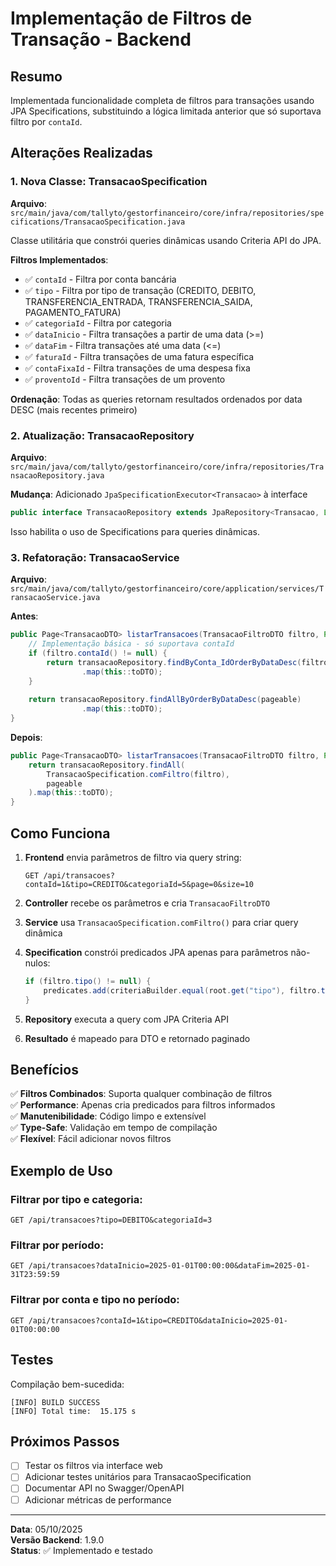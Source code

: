 # Implementação de Filtros de Transação - Backend

## Resumo
Implementada funcionalidade completa de filtros para transações usando JPA Specifications, substituindo a lógica limitada anterior que só suportava filtro por `contaId`.

## Alterações Realizadas

### 1. Nova Classe: TransacaoSpecification
**Arquivo**: `src/main/java/com/tallyto/gestorfinanceiro/core/infra/repositories/specifications/TransacaoSpecification.java`

Classe utilitária que constrói queries dinâmicas usando Criteria API do JPA.

**Filtros Implementados**:
- ✅ `contaId` - Filtra por conta bancária
- ✅ `tipo` - Filtra por tipo de transação (CREDITO, DEBITO, TRANSFERENCIA_ENTRADA, TRANSFERENCIA_SAIDA, PAGAMENTO_FATURA)
- ✅ `categoriaId` - Filtra por categoria
- ✅ `dataInicio` - Filtra transações a partir de uma data (>=)
- ✅ `dataFim` - Filtra transações até uma data (<=)
- ✅ `faturaId` - Filtra transações de uma fatura específica
- ✅ `contaFixaId` - Filtra transações de uma despesa fixa
- ✅ `proventoId` - Filtra transações de um provento

**Ordenação**: Todas as queries retornam resultados ordenados por data DESC (mais recentes primeiro)

### 2. Atualização: TransacaoRepository
**Arquivo**: `src/main/java/com/tallyto/gestorfinanceiro/core/infra/repositories/TransacaoRepository.java`

**Mudança**: Adicionado `JpaSpecificationExecutor<Transacao>` à interface

```java
public interface TransacaoRepository extends JpaRepository<Transacao, Long>, JpaSpecificationExecutor<Transacao>
```

Isso habilita o uso de Specifications para queries dinâmicas.

### 3. Refatoração: TransacaoService
**Arquivo**: `src/main/java/com/tallyto/gestorfinanceiro/core/application/services/TransacaoService.java`

**Antes**:
```java
public Page<TransacaoDTO> listarTransacoes(TransacaoFiltroDTO filtro, Pageable pageable) {
    // Implementação básica - só suportava contaId
    if (filtro.contaId() != null) {
        return transacaoRepository.findByConta_IdOrderByDataDesc(filtro.contaId(), pageable)
                .map(this::toDTO);
    }
    
    return transacaoRepository.findAllByOrderByDataDesc(pageable)
                .map(this::toDTO);
}
```

**Depois**:
```java
public Page<TransacaoDTO> listarTransacoes(TransacaoFiltroDTO filtro, Pageable pageable) {
    return transacaoRepository.findAll(
        TransacaoSpecification.comFiltro(filtro),
        pageable
    ).map(this::toDTO);
}
```

## Como Funciona

1. **Frontend** envia parâmetros de filtro via query string:
   ```
   GET /api/transacoes?contaId=1&tipo=CREDITO&categoriaId=5&page=0&size=10
   ```

2. **Controller** recebe os parâmetros e cria `TransacaoFiltroDTO`

3. **Service** usa `TransacaoSpecification.comFiltro()` para criar query dinâmica

4. **Specification** constrói predicados JPA apenas para parâmetros não-nulos:
   ```java
   if (filtro.tipo() != null) {
       predicates.add(criteriaBuilder.equal(root.get("tipo"), filtro.tipo()));
   }
   ```

5. **Repository** executa a query com JPA Criteria API

6. **Resultado** é mapeado para DTO e retornado paginado

## Benefícios

✅ **Filtros Combinados**: Suporta qualquer combinação de filtros  
✅ **Performance**: Apenas cria predicados para filtros informados  
✅ **Manutenibilidade**: Código limpo e extensível  
✅ **Type-Safe**: Validação em tempo de compilação  
✅ **Flexível**: Fácil adicionar novos filtros  

## Exemplo de Uso

### Filtrar por tipo e categoria:
```
GET /api/transacoes?tipo=DEBITO&categoriaId=3
```

### Filtrar por período:
```
GET /api/transacoes?dataInicio=2025-01-01T00:00:00&dataFim=2025-01-31T23:59:59
```

### Filtrar por conta e tipo no período:
```
GET /api/transacoes?contaId=1&tipo=CREDITO&dataInicio=2025-01-01T00:00:00
```

## Testes

Compilação bem-sucedida:
```
[INFO] BUILD SUCCESS
[INFO] Total time:  15.175 s
```

## Próximos Passos

- [ ] Testar os filtros via interface web
- [ ] Adicionar testes unitários para TransacaoSpecification
- [ ] Documentar API no Swagger/OpenAPI
- [ ] Adicionar métricas de performance

---

**Data**: 05/10/2025  
**Versão Backend**: 1.9.0  
**Status**: ✅ Implementado e testado
